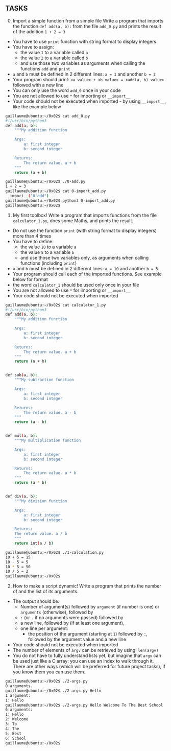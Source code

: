 ## TASKS

0. Import a simple function from a simple file
Write a program that imports the function ```def add(a, b):``` from the file ```add_0.py``` and prints the result of the addition ```1 + 2 = 3```

- You have to use ```print``` function with string format to display integers
- You have to assign:
	- the value ```1``` to a variable called ```a```
	- the value ```2``` to a variable called ```b```
	- and use those two variables as arguments when calling the functions ```add``` and ```print```
- ```a``` and ```b``` must be defined in 2 different lines: ```a = 1``` and another ```b = 2```
- Your program should print: ```<a value> + <b value> = <add(a, b) value>``` followed with a new line
- You can only use the word ```add_0``` once in your code
- You are not allowed to use ```*``` for importing or ```__import__```
- Your code should not be executed when imported - by using ```__import__```, like the example below

```sh
guillaume@ubuntu:~/0x02$ cat add_0.py
#!/usr/bin/python3
def add(a, b):
	"""My addition function

	Args:
	    a: first integer
	    b: second integer

	Returns:
	    The return value. a + b
	"""
	return (a + b)

guillaume@ubuntu:~/0x02$ ./0-add.py
1 + 2 = 3
guillaume@ubuntu:~/0x02$ cat 0-import_add.py
__import__("0-add")
guillaume@ubuntu:~/0x02$ python3 0-import_add.py 
guillaume@ubuntu:~/0x02$ 
```

1. My first toolbox!
Write a program that imports functions from the file ```calculator_1.py```, does some Maths, and prints the result.

- Do not use the function ```print``` (with string format to display integers) more than 4 times
- You have to define:
	- the value ```10``` to a variable ```a```
	- the value ```5``` to a variable ```b```
	- and use those two variables only, as arguments when calling functions (including ```print```)
- ```a``` and ```b``` must be defined in 2 different lines: ```a = 10``` and another ```b = 5```
- Your program should call each of the imported functions. See example below for format
- the word ```calculator_1``` should be used only once in your file
- You are not allowed to use ```*``` for importing or ```__import__```
- Your code should not be executed when imported

```sh
guillaume@ubuntu:~/0x02$ cat calculator_1.py
#!/usr/bin/python3
def add(a, b):
    """My addition function

    Args:
        a: first integer
        b: second integer

    Returns:
        The return value. a + b
    """
    return (a + b)


def sub(a, b):
    """My subtraction function

    Args:
        a: first integer
        b: second integer

    Returns:
        The return value. a - b
    """
    return (a - b)


def mul(a, b):
    """My multiplication function

    Args:
        a: first integer
        b: second integer

    Returns:
        The return value. a * b
    """
    return (a * b)


def div(a, b):
    """My division function

    Args:
        a: first integer
        b: second integer

    Returns:
	The return value. a / b
    """
    return int(a / b)

guillaume@ubuntu:~/0x02$ ./1-calculation.py
10 + 5 = 15
10 - 5 = 5
10 * 5 = 50
10 / 5 = 2
guillaume@ubuntu:~/0x02$
```

2. How to make a script dynamic!
Write a program that prints the number of and the list of its arguments.

- The output should be:
	- Number of argument(s) followed by ```argument``` (if number is one) or ```arguments``` (otherwise), followed by
	- ```:``` (or ```.``` if no arguments were passed) followed by
	- a new line, followed by (if at least one argument),
	- one line per argument:
		- the position of the argument (starting at ```1```) followed by ```:```, followed by the argument value and a new line
- Your code should not be executed when imported
- The number of elements of ```argv``` can be retrieved by using: ```len(argv)```
- You do not have to fully understand lists yet, but imagine that ```argv``` can be used just like a C array: you can use an index to walk through it. There are other ways (which will be preferred for future project tasks), if you know them you can use them.

```sh
guillaume@ubuntu:~/0x02$ ./2-args.py 
0 arguments.
guillaume@ubuntu:~/0x02$ ./2-args.py Hello
1 argument:
1: Hello
guillaume@ubuntu:~/0x02$ ./2-args.py Hello Welcome To The Best School
6 arguments:
1: Hello
2: Welcome
3: To
4: The
5: Best
6: School
guillaume@ubuntu:~/0x02$ 
```

